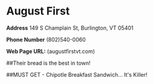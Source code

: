 # August First

**Address** 149 S Champlain St, Burlington, VT 05401

**Phone Number** (802)540-0060

**Web Page URL:** (augustfirstvt.com)

##Their bread is the best in town!

##MUST GET - Chipotle Breakfast Sandwich... It's Killer!

